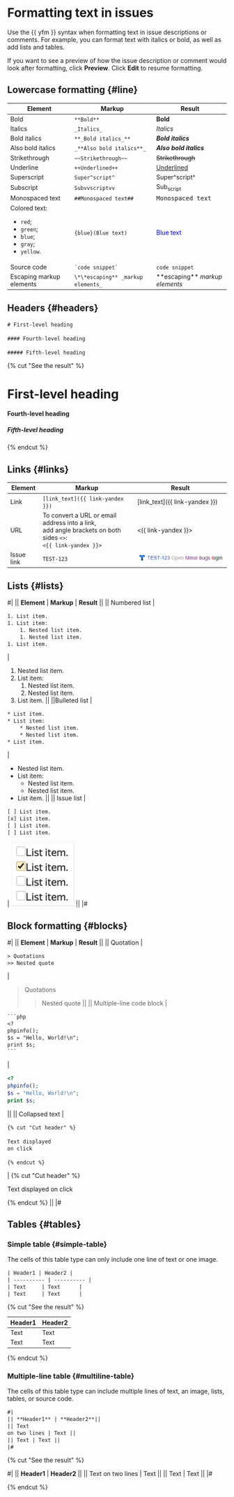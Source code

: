 # Formatting text in issues

Use the {{ yfm }} syntax when formatting text in issue descriptions or comments. For example, you can format text with italics or bold, as well as add lists and tables.

If you want to see a preview of how the issue description or comment would look after formatting, click **Preview**. Click **Edit** to resume formatting.

## Lowercase formatting {#line}

| Element | Markup | Result |
| ----- | ----- | ----- |
| Bold | ```**Bold**``` | **Bold** |
| Italics | ```_Italics_``` | _Italics_ |
| Bold italics | ```**_Bold italics_**``` | **_Bold italics_** |
| Also bold italics | ```_**Also bold italics**_``` | _**Also bold italics**_ |
| Strikethrough | ```~~Strikethrough~~``` | ~~Strikethrough~~ |
| Underline | ```++Underlined++``` | <u>Underlined</u> |
| Superscript | ```Super^script^``` | Super^script^ |
| Subscript | ```Subvvscriptvv``` | Sub<sub>script</sub> |
| Monospaced text | ```##Monospaced text##``` | <samp>Monospaced text</samp> |
| Colored text:<br/><ul><li>`red`;<li>`green`;<li>`blue`;<li>`gray`;<li>`yellow`. | ```{blue}(Blue text)``` | <font color="blue">Blue text</font> |
| Source code | ``` `code snippet` ``` | `code snippet` |
| Escaping markup elements | ```\*\*escaping** _markup elements_``` | \*\*escaping** _markup elements_ |

## Headers {#headers}

```
# First-level heading 

#### Fourth-level heading

##### Fifth-level heading
```

{% cut "See the result" %}

# First-level heading

#### Fourth-level heading

##### Fifth-level heading

{% endcut %}

## Links {#links}

| Element | Markup | Result |
| ----- | ----- | ----- |
| Link | ```[link_text]({{ link-yandex }})``` | [link_text]({{ link-yandex }}) |
| URL | To convert a URL or email<br/>address into a link,<br/>add angle brackets on both sides `<>`:<br/>```<{{ link-yandex }}>``` | <{{ link-yandex }}> |
| Issue link | ``` TEST-123 ``` | ![](../../_assets/tracker/format/tracker-magic-link.png) |

## Lists {#lists}

#|
|| **Element** | **Markup** | **Result** ||
|| Numbered list |

```
1. List item.
1. List item:
    1. Nested list item.
    1. Nested list item.
1. List item.
```

|

1. Nested list item.
1. List item:
    1. Nested list item.
    1. Nested list item.
1. List item. ||
||Bulleted list |

```
* List item.
* List item:
    * Nested list item.
    * Nested list item.
* List item.
```

|

* Nested list item.
* List item:
    * Nested list item.
    * Nested list item.
* List item. ||
|| Issue list |

```
[ ] List item.
[x] List item.
[ ] List item.
[ ] List item.
```

|
![](../../_assets/tracker/format/check.png) ||
|#

## Block formatting {#blocks}

#|
|| **Element** | **Markup** | **Result** ||
|| Quotation |

```
> Quotations
>> Nested quote
```

|

> Quotations
>> Nested quote ||
|| Multiple-line code block |

````
```php
<?
phpinfo();
$s = "Hello, World!\n";
print $s;
``` 
````

|

```php
<?
phpinfo();
$s = "Hello, World!\n";
print $s;
```

||
|| Collapsed text |

```
{% cut "Cut header" %}

Text displayed
on click

{% endcut %}
```

| {% cut "Cut header" %}

Text displayed on click

{% endcut %} ||
|#

## Tables {#tables}

### Simple table {#simple-table}

The cells of this table type can only include one line of text or one image.

```
| Header1 | Header2 |
| ---------- | ---------- |
| Text     | Text      |
| Text     | Text      |
```

{% cut "See the result" %}

| Header1 | Header2 |
| ---------- | ---------- |
| Text | Text |
| Text | Text |

{% endcut %}

### Multiple-line table {#multiline-table}

The cells of this table type can include multiple lines of text, an image, lists, tables, or source code.

```
#|
|| **Header1** | **Header2**||
|| Text
on two lines | Text ||
|| Text | Text ||
|#
```

{% cut "See the result" %}

#|
|| **Header1** | **Header2** ||
|| Text
on two lines | Text ||
|| Text | Text ||
|#

{% endcut %}

